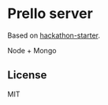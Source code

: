 # Prello server

Based on [hackathon-starter](https://github.com/sahat/hackathon-starter).

Node + Mongo

## License

MIT
